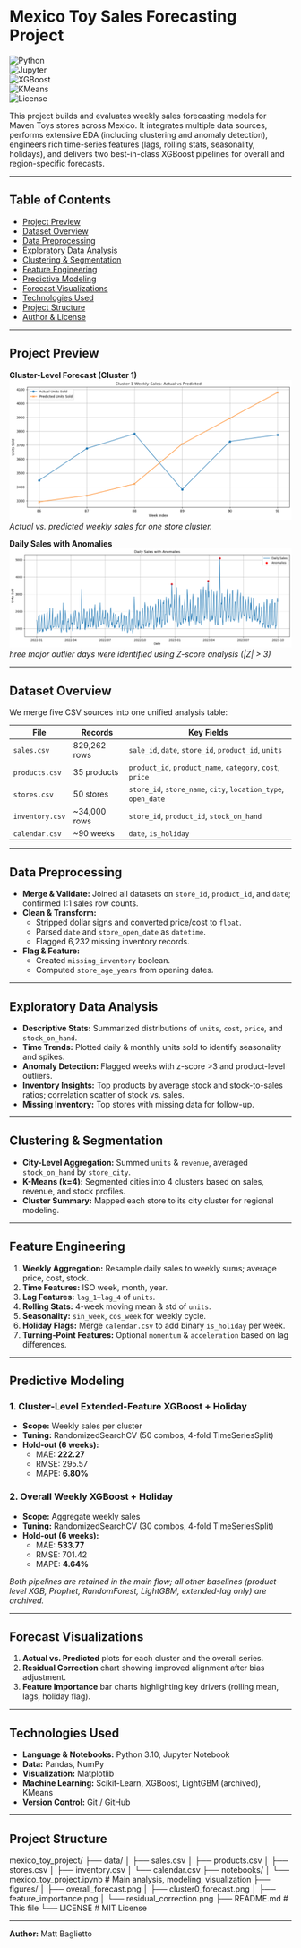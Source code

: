 # Mexico Toy Sales Forecasting Project

![Python](https://img.shields.io/badge/Python-3.10-blue?logo=python)  
![Jupyter](https://img.shields.io/badge/Jupyter-Notebook-orange?logo=jupyter)  
![XGBoost](https://img.shields.io/badge/XGBoost-Model-success)  
![KMeans](https://img.shields.io/badge/Clustering-KMeans-yellow)  
![License](https://img.shields.io/badge/License-MIT-green)

This project builds and evaluates weekly sales forecasting models for Maven Toys stores across Mexico. It integrates multiple data sources, performs extensive EDA (including clustering and anomaly detection), engineers rich time-series features (lags, rolling stats, seasonality, holidays), and delivers two best-in-class XGBoost pipelines for overall and region-specific forecasts.

---

## Table of Contents

- [Project Preview](#-project-preview)  
- [Dataset Overview](#dataset-overview)  
- [Data Preprocessing](#data-preprocessing)  
- [Exploratory Data Analysis](#exploratory-data-analysis)  
- [Clustering & Segmentation](#clustering--segmentation)  
- [Feature Engineering](#feature-engineering)  
- [Predictive Modeling](#predictive-modeling)  
- [Forecast Visualizations](#forecast-visualizations)  
- [Technologies Used](#technologies-used)  
- [Project Structure](#project-structure)  
- [Author & License](#author--license)  

---

## Project Preview

**Cluster-Level Forecast (Cluster 1)**  
![Cluster Forecast Example](cluster1forecast.png)  
*Actual vs. predicted weekly sales for one store cluster.*

**Daily Sales with Anomalies**  
![Overall Forecast Example](dailyanomalies.png)  
*hree major outlier days were identified using Z-score analysis (|Z| > 3)*

---

## Dataset Overview

We merge five CSV sources into one unified analysis table:

| File             | Records      | Key Fields                                     |
|------------------|--------------|------------------------------------------------|
| `sales.csv`      | 829,262 rows | `sale_id`, `date`, `store_id`, `product_id`, `units` |
| `products.csv`   | 35 products  | `product_id`, `product_name`, `category`, `cost`, `price` |
| `stores.csv`     | 50 stores    | `store_id`, `store_name`, `city`, `location_type`, `open_date` |
| `inventory.csv`  | ~34,000 rows | `store_id`, `product_id`, `stock_on_hand`      |
| `calendar.csv`   | ~90 weeks    | `date`, `is_holiday`                           |

---

## Data Preprocessing

- **Merge & Validate:** Joined all datasets on `store_id`, `product_id`, and `date`; confirmed 1:1 sales row counts.  
- **Clean & Transform:**  
  - Stripped dollar signs and converted price/cost to `float`.  
  - Parsed `date` and `store_open_date` as `datetime`.  
  - Flagged 6,232 missing inventory records.  
- **Flag & Feature:**  
  - Created `missing_inventory` boolean.  
  - Computed `store_age_years` from opening dates.  

---

## Exploratory Data Analysis

- **Descriptive Stats:** Summarized distributions of `units`, `cost`, `price`, and `stock_on_hand`.  
- **Time Trends:** Plotted daily & monthly units sold to identify seasonality and spikes.  
- **Anomaly Detection:** Flagged weeks with z-score >3 and product-level outliers.  
- **Inventory Insights:** Top products by average stock and stock-to-sales ratios; correlation scatter of stock vs. sales.  
- **Missing Inventory:** Top stores with missing data for follow-up.

---

## Clustering & Segmentation

- **City-Level Aggregation:** Summed `units` & `revenue`, averaged `stock_on_hand` by `store_city`.  
- **K-Means (k=4):** Segmented cities into 4 clusters based on sales, revenue, and stock profiles.  
- **Cluster Summary:** Mapped each store to its city cluster for regional modeling.

---

## Feature Engineering

1. **Weekly Aggregation:** Resample daily sales to weekly sums; average price, cost, stock.  
2. **Time Features:** ISO week, month, year.  
3. **Lag Features:** `lag_1`–`lag_4` of `units`.  
4. **Rolling Stats:** 4-week moving mean & std of `units`.  
5. **Seasonality:** `sin_week`, `cos_week` for weekly cycle.  
6. **Holiday Flags:** Merge `calendar.csv` to add binary `is_holiday` per week.  
7. **Turning-Point Features:** Optional `momentum` & `acceleration` based on lag differences.

---

## Predictive Modeling

### 1. Cluster-Level Extended-Feature XGBoost + Holiday  
- **Scope:** Weekly sales per cluster  
- **Tuning:** RandomizedSearchCV (50 combos, 4-fold TimeSeriesSplit)  
- **Hold-out (6 weeks):**  
  - MAE: **222.27**  
  - RMSE: 295.57  
  - MAPE: **6.80%**  

### 2. Overall Weekly XGBoost + Holiday  
- **Scope:** Aggregate weekly sales  
- **Tuning:** RandomizedSearchCV (30 combos, 4-fold TimeSeriesSplit)  
- **Hold-out (6 weeks):**  
  - MAE: **533.77**  
  - RMSE: 701.42  
  - MAPE: **4.64%**  

_Both pipelines are retained in the main flow; all other baselines (product-level XGB, Prophet, RandomForest, LightGBM, extended-lag only) are archived._

---

## Forecast Visualizations

1. **Actual vs. Predicted** plots for each cluster and the overall series.  
2. **Residual Correction** chart showing improved alignment after bias adjustment.  
3. **Feature Importance** bar charts highlighting key drivers (rolling mean, lags, holiday flag).

---

## Technologies Used

- **Language & Notebooks:** Python 3.10, Jupyter Notebook  
- **Data:** Pandas, NumPy  
- **Visualization:** Matplotlib  
- **Machine Learning:** Scikit-Learn, XGBoost, LightGBM (archived), KMeans  
- **Version Control:** Git / GitHub  

---

## Project Structure

mexico_toy_project/
├── data/
│ ├── sales.csv
│ ├── products.csv
│ ├── stores.csv
│ ├── inventory.csv
│ └── calendar.csv
├── notebooks/
│ └── mexico_toy_project.ipynb # Main analysis, modeling, visualization
├── figures/
│ ├── overall_forecast.png
│ ├── cluster0_forecast.png
│ ├── feature_importance.png
│ └── residual_correction.png
├── README.md # This file
└── LICENSE # MIT License

---

**Author:** Matt Baglietto  
